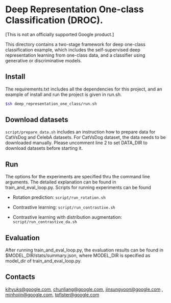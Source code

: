 # Deep Representation One-class Classification (DROC).

[This is not an officially supported Google product.]

This directory contains a two-stage framework for deep one-class classification
example, which includes the self-supervised deep representation learning from
one-class data, and a classifier using generative or discriminative models.

## Install

The requirements.txt includes all the dependencies for this project, and an
example of install and run the project is given in run.sh.

```bash
$sh deep_representation_one_class/run.sh
```

## Download datasets

`script/prepare_data.sh` includes an instruction how to prepare data for
CatVsDog and CelebA datasets. For CatVsDog dataset, the data needs to be
downloaded manually. Please uncomment line 2 to set DATA_DIR to download
datasets before starting it.

## Run

The options for the experiments are specified thru the command line arguments.
The detailed explanation can be found in train_and_eval_loop.py. Scripts for
running experiments can be found

-   Rotation prediction: `script/run_rotation.sh`

-   Contrastive learning: `script/run_contrastive.sh`

-   Contrastive learning with distribution augmentation:
    `script/run_contrastive_da.sh`

## Evaluation

After running train_and_eval_loop.py, the evaluation results can be found in
$MODEL_DIR/stats/summary.json, where MODEL_DIR is specified as model_dir of
train_and_eval_loop.py.

## Contacts

kihyuks@google.com, chunliang@google.com, jinsungyoon@google.com ,
minhojin@google.com, tpfister@google.com
